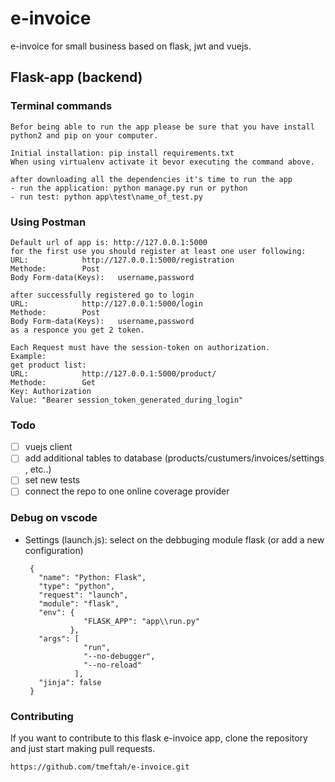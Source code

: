 # e-invoice

e-invoice for small business based on flask, jwt and vuejs.

## Flask-app (backend)

### Terminal commands

```
Befor being able to run the app please be sure that you have install python2 and pip on your computer.

Initial installation: pip install requirements.txt
When using virtualenv activate it bevor executing the command above.

after downloading all the dependencies it's time to run the app
- run the application: python manage.py run or python
- run test: python app\test\name_of_test.py
```

### Using Postman

```
Default url of app is: http://127.0.0.1:5000
for the first use you should register at least one user following:
URL: 			http://127.0.0.1:5000/registration
Methode: 		Post
Body Form-data(Keys): 	username,password

after successfully registered go to login
URL: 			http://127.0.0.1:5000/login
Methode: 		Post
Body Form-data(Keys): 	username,password
as a responce you get 2 token.

Each Request must have the session-token on authorization.
Example:
get product list:
URL: 			http://127.0.0.1:5000/product/
Methode: 		Get
Key: Authorization
Value: "Bearer session_token_generated_during_login"
```

### Todo

- [ ] vuejs client
- [ ] add additional tables to database (products/custumers/invoices/settings , etc..)
- [ ] set new tests
- [ ] connect the repo to one online coverage provider

### Debug on vscode

- Settings (launch.js):
  select on the debbuging module flask (or add a new configuration)


       {
         "name": "Python: Flask",
         "type": "python",
         "request": "launch",
         "module": "flask",
         "env": {
                   "FLASK_APP": "app\\run.py"
                },
         "args": [
                   "run",
                   "--no-debugger",
                   "--no-reload"
                 ],
         "jinja": false
       }

### Contributing

If you want to contribute to this flask e-invoice app, clone the repository and just start making pull requests.

```
https://github.com/tmeftah/e-invoice.git
```
